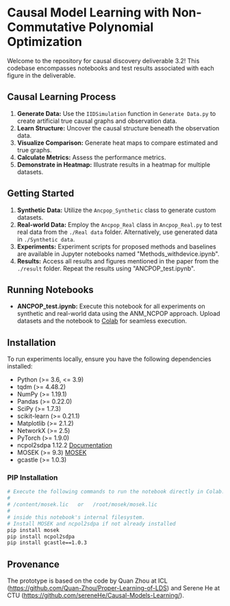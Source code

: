 # Causal Model Learning with Non-Commutative Polynomial Optimization

Welcome to the repository for causal discovery deliverable 3.2! This codebase encompasses notebooks and test results associated with each figure in the deliverable.

## Causal Learning Process
1. **Generate Data:** Use the `IIDSimulation` function in `Generate Data.py` to create artificial true causal graphs and observation data.
2. **Learn Structure:** Uncover the causal structure beneath the observation data.
3. **Visualize Comparison:** Generate heat maps to compare estimated and true graphs.
4. **Calculate Metrics:** Assess the performance metrics.
5. **Demonstrate in Heatmap:** Illustrate results in a heatmap for multiple datasets.

## Getting Started
1. **Synthetic Data:** Utilize the `Ancpop_Synthetic` class to generate custom datasets.
2. **Real-world Data:** Employ the `Ancpop_Real` class in `Ancpop_Real.py` to test real data from the `./Real data` folder. Alternatively, use generated data in `./Synthetic data`.
3. **Experiments:** Experiment scripts for proposed methods and baselines are available in Jupyter notebooks named "Methods_withdevice.ipynb".
4. **Results:** Access all results and figures mentioned in the paper from the `./result` folder. Repeat the results using "ANCPOP_test.ipynb".

## Running Notebooks
- **ANCPOP_test.ipynb:** Execute this notebook for all experiments on synthetic and real-world data using the ANM_NCPOP approach. Upload datasets and the notebook to [Colab](https://colab.research.google.com/) for seamless execution.

## Installation
To run experiments locally, ensure you have the following dependencies installed:
- Python (>= 3.6, <= 3.9)
- tqdm (>= 4.48.2)
- NumPy (>= 1.19.1)
- Pandas (>= 0.22.0)
- SciPy (>= 1.7.3)
- scikit-learn (>= 0.21.1)
- Matplotlib (>= 2.1.2)
- NetworkX (>= 2.5)
- PyTorch (>= 1.9.0)
- ncpol2sdpa 1.12.2 [Documentation](https://ncpol2sdpa.readthedocs.io/en/stable/index.html)
- MOSEK (>= 9.3) [MOSEK](https://www.mosek.com/)
- gcastle (>= 1.0.3)

### PIP Installation
```bash
# Execute the following commands to run the notebook directly in Colab. Ensure your MOSEK license file is in one of these locations:
#
# /content/mosek.lic   or   /root/mosek/mosek.lic
#
# inside this notebook's internal filesystem.
# Install MOSEK and ncpol2sdpa if not already installed
pip install mosek 
pip install ncpol2sdpa
pip install gcastle==1.0.3
```

## Provenance

The prototype is based on the code by Quan Zhou at ICL (https://github.com/Quan-Zhou/Proper-Learning-of-LDS) and Serene He at CTU (https://github.com/sereneHe/Causal-Models-Learning/). 
